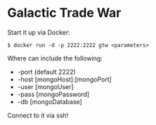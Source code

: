 # Galactic Trade War
  
  Start it up via Docker:
  
  ```$ docker build . -t gtw
  $ docker run -d -p 2222:2222 gtw <parameters>
  ``` 
  Where <parameters> can include the following:
  * -port (default 2222)
  * -host [mongoHost]:[mongoPort] 
  * -user [mongoUser]
  * -pass [mongoPassword] 
  * -db [mongoDatabase]
 
  Connect to it via ssh! 
